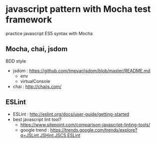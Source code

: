 # javascript pattern with Mocha test framework
practice javascript ES5 syntax with Mocha

## Mocha, chai, jsdom
BDD style
* jsdom : https://github.com/tmpvar/jsdom/blob/master/README.md
  - env
  - virtualConsole
* chai : http://chaijs.com/

## ESLint
* ESLint : http://eslint.org/docs/user-guide/getting-started
* best javascript lint tool?
  - https://www.sitepoint.com/comparison-javascript-linting-tools/
  - google trend : https://trends.google.com/trends/explore?q=JSLint,JSHint,JSCS,ESLint
 
